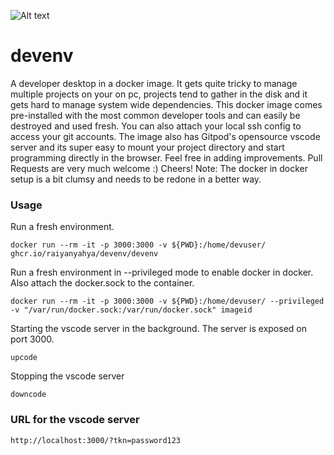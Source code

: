 
![Alt text](https://i.ibb.co/zQ05SGX/devenv.png "devenv")
# devenv
A developer desktop in a docker image. It gets quite tricky to manage multiple projects on your on pc, projects tend to gather in the disk and it gets hard to manage system wide dependencies. This docker image comes pre-installed with the most common developer tools and can easily be destroyed and used fresh. You can also attach your local ssh config to access your git accounts. The image also has Gitpod's opensource vscode server and its super easy to mount your project directory and start programming directly in the browser.
Feel free in adding improvements. Pull Requests are very much welcome :)
Cheers!
Note: The docker in docker setup is a bit clumsy and needs to be redone in a better way.

### Usage

Run a fresh environment.
```
docker run --rm -it -p 3000:3000 -v ${PWD}:/home/devuser/  ghcr.io/raiyanyahya/devenv/devenv
```

Run a fresh environment in --privileged mode to enable docker in docker. Also attach the docker.sock to the container.
```
docker run --rm -it -p 3000:3000 -v ${PWD}:/home/devuser/ --privileged -v "/var/run/docker.sock:/var/run/docker.sock" imageid
```

Starting the vscode server in the background. The server is exposed on port 3000.
```
upcode
```

Stopping the vscode server
```
downcode
```

### URL for the vscode server
```
http://localhost:3000/?tkn=password123
```
